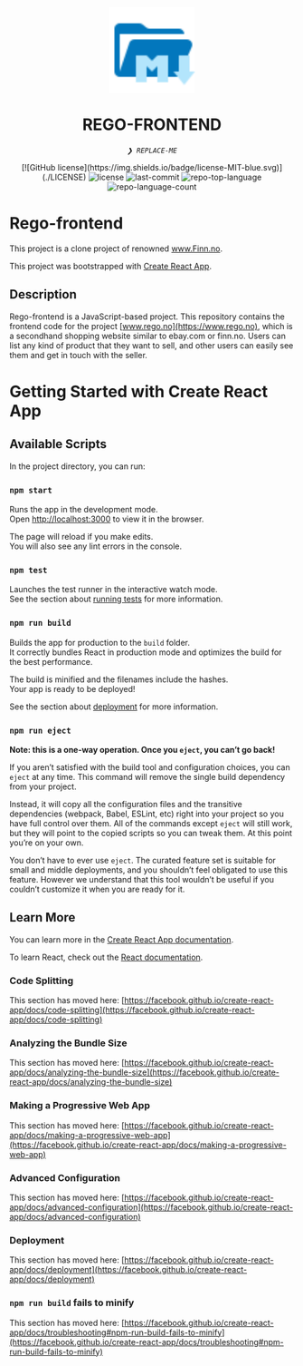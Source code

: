 <p align="center">
    <img src="https://raw.githubusercontent.com/PKief/vscode-material-icon-theme/ec559a9f6bfd399b82bb44393651661b08aaf7ba/icons/folder-markdown-open.svg" align="center" width="30%">
</p>
<p align="center"><h1 align="center">REGO-FRONTEND</h1></p>
<p align="center">
	<em><code>❯ REPLACE-ME</code></em>
</p>
<p align="center">
	[![GitHub license](https://img.shields.io/badge/license-MIT-blue.svg)](./LICENSE)
	<img src="https://img.shields.io/github/license/JakobGokpinar/Rego-frontend?style=default&logo=opensourceinitiative&logoColor=white&color=0080ff" alt="license">
	<img src="https://img.shields.io/github/last-commit/JakobGokpinar/Rego-frontend?style=default&logo=git&logoColor=white&color=0080ff" alt="last-commit">
	<img src="https://img.shields.io/github/languages/top/JakobGokpinar/Rego-frontend?style=default&color=0080ff" alt="repo-top-language">
	<img src="https://img.shields.io/github/languages/count/JakobGokpinar/Rego-frontend?style=default&color=0080ff" alt="repo-language-count">
</p>


# Rego-frontend

This project is a clone project of renowned www.Finn.no.

This project was bootstrapped with [Create React App](https://github.com/facebook/create-react-app).

## Description

Rego-frontend is a JavaScript-based project. This repository contains the frontend code for the project [www.rego.no](https://www.rego.no), which is a secondhand shopping website similar to ebay.com or finn.no. Users can list any kind of product that they want to sell, and other users can easily see them and get in touch with the seller.


# Getting Started with Create React App

## Available Scripts

In the project directory, you can run:

### `npm start`

Runs the app in the development mode.\
Open [http://localhost:3000](http://localhost:3000) to view it in the browser.

The page will reload if you make edits.\
You will also see any lint errors in the console.

### `npm test`

Launches the test runner in the interactive watch mode.\
See the section about [running tests](https://facebook.github.io/create-react-app/docs/running-tests) for more information.

### `npm run build`

Builds the app for production to the `build` folder.\
It correctly bundles React in production mode and optimizes the build for the best performance.

The build is minified and the filenames include the hashes.\
Your app is ready to be deployed!

See the section about [deployment](https://facebook.github.io/create-react-app/docs/deployment) for more information.

### `npm run eject`

**Note: this is a one-way operation. Once you `eject`, you can’t go back!**

If you aren’t satisfied with the build tool and configuration choices, you can `eject` at any time. This command will remove the single build dependency from your project.

Instead, it will copy all the configuration files and the transitive dependencies (webpack, Babel, ESLint, etc) right into your project so you have full control over them. All of the commands except `eject` will still work, but they will point to the copied scripts so you can tweak them. At this point you’re on your own.

You don’t have to ever use `eject`. The curated feature set is suitable for small and middle deployments, and you shouldn’t feel obligated to use this feature. However we understand that this tool wouldn’t be useful if you couldn’t customize it when you are ready for it.

## Learn More

You can learn more in the [Create React App documentation](https://facebook.github.io/create-react-app/docs/getting-started).

To learn React, check out the [React documentation](https://reactjs.org/).

### Code Splitting

This section has moved here: [https://facebook.github.io/create-react-app/docs/code-splitting](https://facebook.github.io/create-react-app/docs/code-splitting)

### Analyzing the Bundle Size

This section has moved here: [https://facebook.github.io/create-react-app/docs/analyzing-the-bundle-size](https://facebook.github.io/create-react-app/docs/analyzing-the-bundle-size)

### Making a Progressive Web App

This section has moved here: [https://facebook.github.io/create-react-app/docs/making-a-progressive-web-app](https://facebook.github.io/create-react-app/docs/making-a-progressive-web-app)

### Advanced Configuration

This section has moved here: [https://facebook.github.io/create-react-app/docs/advanced-configuration](https://facebook.github.io/create-react-app/docs/advanced-configuration)

### Deployment

This section has moved here: [https://facebook.github.io/create-react-app/docs/deployment](https://facebook.github.io/create-react-app/docs/deployment)

### `npm run build` fails to minify

This section has moved here: [https://facebook.github.io/create-react-app/docs/troubleshooting#npm-run-build-fails-to-minify](https://facebook.github.io/create-react-app/docs/troubleshooting#npm-run-build-fails-to-minify)

